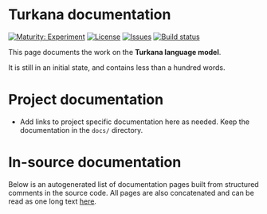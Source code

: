 # Turkana documentation

[![Maturity: Experiment](https://img.shields.io/badge/Maturity-Experiment-black.svg)](https://giellalt.github.io/MaturityClassification.html)
[![License](https://img.shields.io/github/license/giellalt/lang-tuv)](https://github.com/giellalt/lang-tuv/blob/main/LICENSE)
[![Issues](https://img.shields.io/github/issues/giellalt/lang-tuv)](https://github.com/giellalt/lang-tuv/issues)
[![Build status](https://github.com/giellalt/lang-tuv/workflows/Speller%20CI+CD/badge.svg)](https://github.com/giellalt/lang-tuv/actions)

This page documents the work on the **Turkana language model**. 

It is still in an initial state, and contains less than a
hundred words.

# Project documentation

* Add links to project specific documentation here as needed. Keep the documentation in the `docs/` directory.

# In-source documentation

Below is an autogenerated list of documentation pages built from structured comments in the source code. All pages are also concatenated and can be read as one long text [here](tuv.md).
